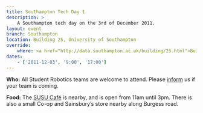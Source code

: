 ```yaml
---
title: Southampton Tech Day 1
description: >
    A Southampton tech day on the 3rd of December 2011.
layout: event
branch: Southampton
location: Building 25, University of Southampton
override:
    where: <a href="http://data.southampton.ac.uk/building/25.html">Building 25</a>, University of Southampton Highfield Campus
dates:
    - ['2011-12-03', '9:00', '17:00']
---
```


**Who:** All Student Robotics teams are welcome to attend. Please [inform](/about/contactus) us if your team is coming.

**Food:** The [SUSU Café](http://www.susu.org/cafe/) is nearby, and is open from 11am until 3pm.  There is also a small Co-op and Sainsbury’s store nearby along Burgess road.
